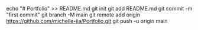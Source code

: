 echo "# Portfolio" >> README.md
git init
git add README.md
git commit -m "first commit"
git branch -M main
git remote add origin https://github.com/michelle-jia/Portfolio.git
git push -u origin main
